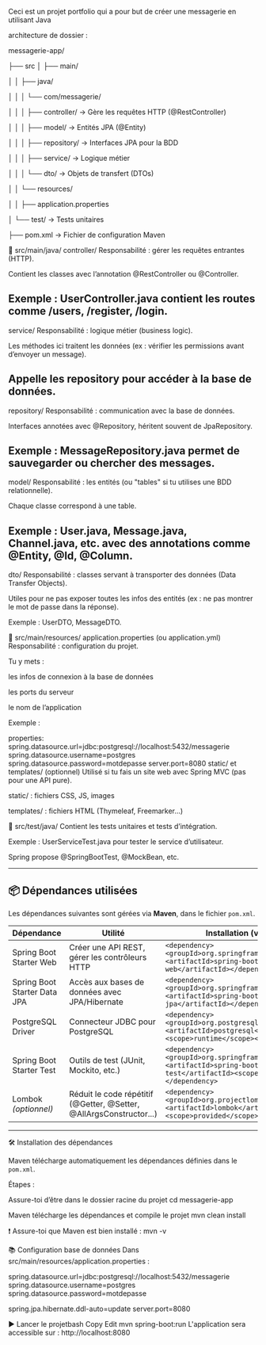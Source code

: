 Ceci est un projet portfolio qui a pour but de créer une messagerie en utilisant Java

architecture de dossier :

messagerie-app/

├── src
│   ├── main/

│   │   ├── java/

│   │   │   └── com/messagerie/

│   │   │       ├── controller/    → Gère les requêtes HTTP (@RestController)

│   │   │       ├── model/         → Entités JPA (@Entity)

│   │   │       ├── repository/    → Interfaces JPA pour la BDD

│   │   │       ├── service/       → Logique métier

│   │   │       └── dto/           → Objets de transfert (DTOs)

│   │   └── resources/

│   │       ├── application.properties

│   └── test/                      → Tests unitaires

├── pom.xml                        → Fichier de configuration Maven



📂 src/main/java/
controller/
Responsabilité : gérer les requêtes entrantes (HTTP).

Contient les classes avec l’annotation @RestController ou @Controller.

Exemple : UserController.java contient les routes comme /users, /register, /login.
-------
service/
Responsabilité : logique métier (business logic).

Les méthodes ici traitent les données (ex : vérifier les permissions avant d’envoyer un message).

Appelle les repository pour accéder à la base de données.
-------
repository/
Responsabilité : communication avec la base de données.

Interfaces annotées avec @Repository, héritent souvent de JpaRepository.

Exemple : MessageRepository.java permet de sauvegarder ou chercher des messages.
-------
model/
Responsabilité : les entités (ou "tables" si tu utilises une BDD relationnelle).

Chaque classe correspond à une table.

Exemple : User.java, Message.java, Channel.java, etc. avec des annotations comme @Entity, @Id, @Column.
-------
dto/
Responsabilité : classes servant à transporter des données (Data Transfer Objects).

Utiles pour ne pas exposer toutes les infos des entités (ex : ne pas montrer le mot de passe dans la réponse).

Exemple : UserDTO, MessageDTO.

📂 src/main/resources/
application.properties (ou application.yml)
Responsabilité : configuration du projet.

Tu y mets :

les infos de connexion à la base de données

les ports du serveur

le nom de l’application

Exemple :

properties:
spring.datasource.url=jdbc:postgresql://localhost:5432/messagerie
spring.datasource.username=postgres
spring.datasource.password=motdepasse
server.port=8080
static/ et templates/ (optionnel)
Utilisé si tu fais un site web avec Spring MVC (pas pour une API pure).

static/ : fichiers CSS, JS, images

templates/ : fichiers HTML (Thymeleaf, Freemarker…)

📂 src/test/java/
Contient les tests unitaires et tests d’intégration.

Exemple : UserServiceTest.java pour tester le service d’utilisateur.

Spring propose @SpringBootTest, @MockBean, etc.


---

## 📦 Dépendances utilisées

Les dépendances suivantes sont gérées via **Maven**, dans le fichier `pom.xml`.

| Dépendance                      | Utilité                                                                 | Installation (via `pom.xml`)                                                                 |
|-------------------------------|------------------------------------------------------------------------|---------------------------------------------------------------------------------------------|
| Spring Boot Starter Web        | Créer une API REST, gérer les contrôleurs HTTP                        | `<dependency><groupId>org.springframework.boot</groupId><artifactId>spring-boot-starter-web</artifactId></dependency>` |
| Spring Boot Starter Data JPA   | Accès aux bases de données avec JPA/Hibernate                         | `<dependency><groupId>org.springframework.boot</groupId><artifactId>spring-boot-starter-data-jpa</artifactId></dependency>` |
| PostgreSQL Driver              | Connecteur JDBC pour PostgreSQL                                       | `<dependency><groupId>org.postgresql</groupId><artifactId>postgresql</artifactId><scope>runtime</scope></dependency>` |
| Spring Boot Starter Test       | Outils de test (JUnit, Mockito, etc.)                                 | `<dependency><groupId>org.springframework.boot</groupId><artifactId>spring-boot-starter-test</artifactId><scope>test</scope></dependency>` |
| Lombok *(optionnel)*           | Réduit le code répétitif (@Getter, @Setter, @AllArgsConstructor...)    | `<dependency><groupId>org.projectlombok</groupId><artifactId>lombok</artifactId><scope>provided</scope></dependency>` |

---

🛠️ Installation des dépendances

Maven télécharge automatiquement les dépendances définies dans le `pom.xml`.

Étapes :

Assure-toi d’être dans le dossier racine du projet
cd messagerie-app

Maven télécharge les dépendances et compile le projet
mvn clean install

❗ Assure-toi que Maven est bien installé :
mvn -v

📚 Configuration base de données
Dans src/main/resources/application.properties :

spring.datasource.url=jdbc:postgresql://localhost:5432/messagerie
spring.datasource.username=postgres
spring.datasource.password=motdepasse

spring.jpa.hibernate.ddl-auto=update
server.port=8080

▶️ Lancer le projetbash
Copy
Edit
mvn spring-boot:run
L'application sera accessible sur : http://localhost:8080
